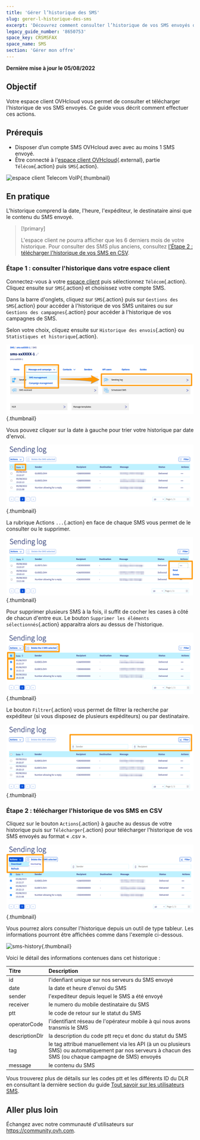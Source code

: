```yaml
---
title: 'Gérer l’historique des SMS'
slug: gerer-l-historique-des-sms
excerpt: 'Découvrez comment consulter l’historique de vos SMS envoyés depuis votre compte OVHcloud'
legacy_guide_number: '8650753'
space_key: CRSMSFAX
space_name: SMS
section: 'Gérer mon offre'
---
```


**Dernière mise à jour le 05/08/2022**

## Objectif

Votre espace client OVHcloud vous permet de consulter et télécharger l'historique de vos SMS envoyés. Ce guide vous décrit comment effectuer ces actions.

## Prérequis

- Disposer d’un compte SMS OVHcloud avec avec au moins 1 SMS envoyé.
- Être connecté à l'[espace client OVHcloud](https://www.ovh.com/auth?onsuccess=https%3A%2F%2Fwww.ovhtelecom.fr%2Fmanager&ovhSubsidiary=fr){.external}, partie `Télécom`{.action} puis `SMS`{.action}.

![espace client Telecom VoIP](https://raw.githubusercontent.com/ovh/docs/master/templates/control-panel/product-selection/telecom/tpl-telecom-03-fr-sms.png){.thumbnail}


## En pratique

L'historique comprend la date, l'heure, l'expéditeur, le destinataire ainsi que le contenu du SMS envoyé.

> [!primary]
>
> L'espace client ne pourra afficher que les 6 derniers mois de votre historique. Pour consulter des SMS plus anciens, consultez [l'Étape 2 : télécharger l'historique de vos SMS en CSV](#csv).
>

### Étape 1 : consulter l'historique dans votre espace client

Connectez-vous à votre [espace client](https://www.ovh.com/auth/?action=gotomanager&from=https://www.ovh.com/fr/&ovhSubsidiary=fr) puis sélectionnez `Télécom`{.action}. Cliquez ensuite sur `SMS`{.action} et choisissez votre compte SMS.

Dans la barre d'onglets, cliquez sur `SMS`{.action} puis sur `Gestions des SMS`{.action} pour accéder à l'historique de vos SMS unitaires ou sur `Gestions des campagnes`{.action} pour accéder à l'historique de vos campagnes de SMS.

Selon votre choix, cliquez ensuite sur `Historique des envois`{.action} ou `Statistiques et historique`{.action}.

![sms-history](images/smshistory1.png){.thumbnail}

Vous pouvez cliquer sur la date à gauche pour trier votre historique par date d'envoi.

![sms-history](images/smshistory2.png){.thumbnail}

La rubrique Actions `...`{.action} en face de chaque SMS vous permet de le consulter ou le supprimer.

![sms-history](images/smshistory3.png){.thumbnail}

Pour supprimer plusieurs SMS à la fois, il suffit de cocher les cases à côté de chacun d'entre eux. Le bouton `Supprimer les éléments sélectionnés`{.action} apparaitra alors au dessus de l'historique.

![sms-history](images/smshistory4.png){.thumbnail}
 
Le bouton `Filtrer`{.action} vous permet de filtrer la recherche par expéditeur (si vous disposez de plusieurs expéditeurs) ou par destinataire.

![sms-history](images/smshistory5.png){.thumbnail}
 
### Étape 2 : télécharger l'historique de vos SMS en CSV <a name="csv"></a>
 
Cliquez sur le bouton `Actions`{.action} à gauche au dessus de votre historique puis sur `Télécharger`{.action} pour télécharger l'historique de vos SMS envoyés au format « .csv ». 
 
![sms-history](images/smshistory6.png){.thumbnail}
 
Vous pourrez alors consulter l'historique depuis un outil de type tableur. Les informations pourront être affichées comme dans l'exemple ci-dessous.

![sms-history](images/smshistory7.png){.thumbnail}

Voici le détail des informations contenues dans cet historique :

|  Titre  |  Description  |
|  :-----          |  :-----          |
|  id |  l'idenfiant unique sur nos serveurs du SMS envoyé |
|  date | la date et heure d'envoi du SMS  |
|  sender |  l'expediteur depuis lequel le SMS a été envoyé |
|  receiver |  le numero du mobile destinataire du SMS |
|  ptt |  le code de retour sur le statut du SMS |
|  operatorCode |  l'identifiant réseau de l'opérateur mobile à qui nous avons transmis le SMS |
|  descriptionDlr |  la description du code ptt reçu et donc du statut du SMS |
|  tag |  le tag attribué manuellement via les API (à un ou plusieurs SMS) ou automatiquement par nos serveurs à chacun des SMS (ou chaque campagne de SMS) envoyés |
|  message |  le contenu du SMS |

Vous trouverez plus de détails sur les codes ptt et les différents ID du DLR en consultant la dernière section du guide [Tout savoir sur les utilisateurs SMS](../tout_savoir_sur_les_utilisateurs_sms/#etape-5-specifier-une-url-de-callback).
 
## Aller plus loin

Échangez avec notre communauté d'utilisateurs sur <https://community.ovh.com>.
